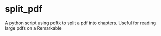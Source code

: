# split_pdf

A python script using pdftk to split a pdf into chapters. Useful for reading
large pdfs on a Remarkable
